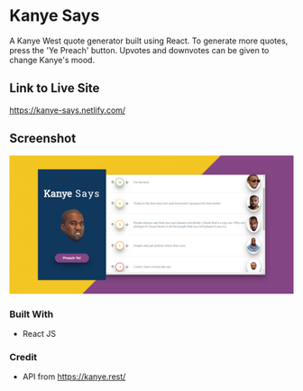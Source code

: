 # Kanye Says

A Kanye West quote generator built using React. To generate more quotes, press the 'Ye Preach' button. Upvotes and downvotes can be given to change Kanye's mood.

## Link to Live Site

https://kanye-says.netlify.com/

## Screenshot

![photo-of-game](https://github.com/codewithsrobins1/kanye-says/blob/master/readmeImg.PNG?raw=true)

### Built With

* React JS

### Credit

* API from https://kanye.rest/
